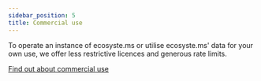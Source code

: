 ```yaml
---
sidebar_position: 5
title: Commercial use
---
```


To operate an instance of ecosyste.ms or utilise ecosyste.ms' data for your own use, we offer less restrictive licences and generous rate limits.

[Find out about commercial use](https://ecosyste.ms/commercial)
